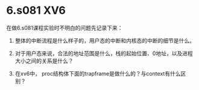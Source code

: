 # 6.s081 XV6

在做6.s081课程实验时不明白的问题先记录下来：


1. 整体的中断流程是什么样子的，用户态的中断和内核态的中断的细节是什么。

2. 对于用户态来说，合法的地址范围是什么，栈的起始位置、0地址，以及进程大小之间的关系是什么？

3. 在xv6中， proc结构体下面的trapframe是做什么的？与context有什么区别？

